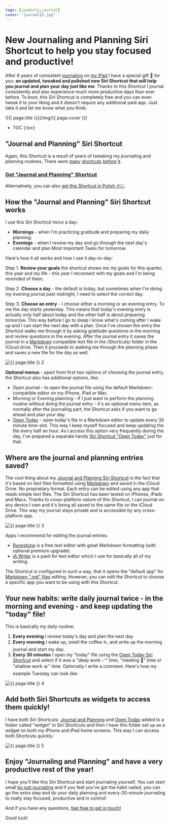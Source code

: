 ```yaml
---
tags: [ipadonly,journal]
cover: "journal22.jpg"
---
```


# New Journaling and Planning Siri Shortcut to help you stay focused and productive!

After 6 years of consistent [journaling](/journal) on [my iPad](/ipadonly) I have a special gift 🎁 for you: **an updated, tweaked and polished new Siri Shortcut that will help you journal and plan your day just like me**. Thanks to this Shortcut I journal consistently and also experience much more productive days than ever before. To boot, this Siri Shortcut is completely free and you can even tweak it to your liking and it doesn't require any additional paid app. Just take it and let me know what you think:

<!--More-->

![{{ page.title }}](/img/{{ page.cover }})

* TOC
{:toc}

## "Journal and Planning" Siri Shortcut

Again, this Shortcut is a result of years of tweaking my journaling and planning routines. There were [many](/journal20) [shortcuts](/newjournal) [before](/journaling) [it](/journal16).

### [Get "Journal and Planning" Shortcut][j]

Alternatively, you can also [get this Shortcut in Polish 🇵🇱][jp].

## How the "Journal and Planning" Siri Shortcut works

I use this Siri Shortcut twice a day:

- **Mornings** - when I'm practicing gratitude and preparing my daily planning.
- **Evenings** - when I review my day and go through the next day's calendar and plan Most Important Tasks for tomorrow.

Here's how it all works and how I use it day-to-day:

Step 1. **Review your goals** the shortcut shows me my goals for this quarter, this year and my life - this year I reconnect with my goals and I'm being reminded of them.

Step 2. **Choose a day** - the default is today, but sometimes when I'm doing my evening journal past midnight, I need to select the correct day.

Step 3. **Choose an entry** - I choose either a morning or an evening entry. To me the day starts yesterday. This means that today's evening entry is actually only half about today and the other half is about preparing tomorrow. This way before I go to sleep I know what's coming after I wake up and I can start the next day with a plan. Once I've chosen the entry the Shortcut walks me through it by asking gratitude questions in the morning and review questions in the evening. After the journal entry it saves the journal in a [Markdown][m] compatible text file in the /Shortcuts/ folder in the iCloud drive. Then it proceeds to walking me through the planning phase and saves a new file for the day as well.

![{{ page.title }} 2](/img/journal22-2.jpg)

**Optional menus** - apart from first two options of choosing the journal entry, the Shortcut also has additional options, like:

- Open journal - to open the journal file using the default Markdown-compatible editor on my iPhone, iPad or Mac.
- Morning or Evening planning - if I just want to perform the planning routine without doing the journal entry - it's an optional menu item, as normally after the journaling part, the Shortcut asks if you want to go ahead and plan your day.
- [Open Today][jt] - open today's file in a Markdown editor to update every 30 minute time-slot. This way I keep myself focused and keep updating the file every half an hour. As I access this option very frequently during the day, I've prepared a separate handy [Siri Shortcut "Open Today"][jt] just for that.

## Where are the journal and planning entries saved?

The cool thing about my [Journal and Planning Siri Shortcut][j] is the fact that it's based on text files formatted using [Markdown][m] and saved in the iCloud Drive. No proprietary format. Each entry can be edited using any app that reads simple text files. The Siri Shortcut has been tested on iPhones, iPads and Macs. Thanks to cross-platform nature of this Shortcut, I can journal on any device I own and it's being all saved to the same file on the iCloud Drive. This way my journal stays private and is accessible by any cross-platform app.

![{{ page.title }} 3](/img/journal22-3.jpg)

Apps I recommend for editing the journal entries:

- [Runestone](https://runestone.app) is a free text editor with great Markdown formatting (with optional premium upgrade).
- [iA Writer](https://ia.net/writer) is a paid-for text editor which I use for basically all of my writing.

The Shortcut is configured in such a way, that it opens the "default app" for [Markdown ".md" files][m] editing. However, you can edit the Shortcut to choose a specific app you want to be using with this Shortcut.

## Your new habits: write daily journal twice - in the morning and evening - and keep updating the "today" file!

This is basically my daily routine:

1. **Every evening** I review today's day and plan the next day
2. **Every morning** I wake up, smell the coffee ☕️, and write up the morning journal and start my day.
3. **Every 30 minutes** I open my "today" file using the [Open Today Siri Shortcut][jt] and select if it was a "deep work ✅" time, "meeting 🤝" time or "shallow work 📊" time. Optionally I write a comment. Here's how my example Tuesday can look like:

![{{ page.title }} 4](/img/journal22-4.jpg)

## Add both Siri Shortcuts as widgets to access them quickly!

I have both Siri Shortcuts: [Journal and Planning][j] and [Open Today][jt] added to a folder called "widget" in Siri Shortcuts and then I have this folder set up as a widget on both my iPhone and iPad home screens. This way I can access both Shortcuts quickly:

![{{ page.title }} 5](/img/journal22-5.jpg)

## Enjoy "Journaling and Planning" and have a very productive rest of the year!

I hope you'll like this Siri Shortcut and start journaling yourself. You can start small [by just journaling](/journal-basic/) and if you feel you've got the habit nailed, you can go the extra step and do your daily planning and every-30-minute journaling to really stay focused, productive and in control!

And if you have any questions, [feel free to get in touch!](/contact/)

Good luck!



[j]: https://www.icloud.com/shortcuts/ba98f376fdc04cacb034815eccc7b61f
[jp]: https://www.icloud.com/shortcuts/a480002bce0e4e04a94c91a595aebd37
[jt]: https://www.icloud.com/shortcuts/e8c21726f6b94de185f6aef0dbc0da23
[m]: /markdown/

[n]: https://michael.gratis/nozbe
[np]: https://michael.gratis/nozbepersonal